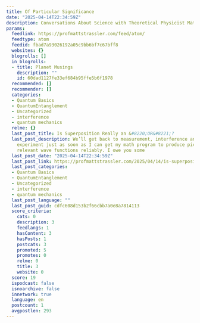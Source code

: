 ```yaml
---
title: Of Particular Significance
date: "2025-04-14T22:34:59Z"
description: Conversations About Science with Theoretical Physicist Matt Strassler
params:
  feedlink: https://profmattstrassler.com/feed/atom/
  feedtype: atom
  feedid: fbad7a93026192a05c9bb6bf7c67bff8
  websites: {}
  blogrolls: []
  in_blogrolls:
  - title: Planet Musings
    description: ""
    id: 60dad1127fe33ef684b95ffe5b6f1978
  recommended: []
  recommender: []
  categories:
  - Quantum Basics
  - QuantumEntanglement
  - Uncategorized
  - interference
  - quantum mechanics
  relme: {}
  last_post_title: Is Superposition Really an &#8220;OR&#8221;?
  last_post_description: We’ll get back to measurement, interference and the double-slit
    experiment just as soon as I can get my math program to produce pictures of the
    relevant wave functions reliably. I owe you some
  last_post_date: "2025-04-14T22:34:59Z"
  last_post_link: https://profmattstrassler.com/2025/04/14/is-superposition-really-an-or/
  last_post_categories:
  - Quantum Basics
  - QuantumEntanglement
  - Uncategorized
  - interference
  - quantum mechanics
  last_post_language: ""
  last_post_guid: cdfc608d153b2f66cbb7a0e8a7814113
  score_criteria:
    cats: 0
    description: 3
    feedlangs: 1
    hasContent: 3
    hasPosts: 1
    postcats: 3
    promoted: 5
    promotes: 0
    relme: 0
    title: 3
    website: 0
  score: 19
  ispodcast: false
  isnoarchive: false
  innetwork: true
  language: en
  postcount: 1
  avgpostlen: 293
---
```

